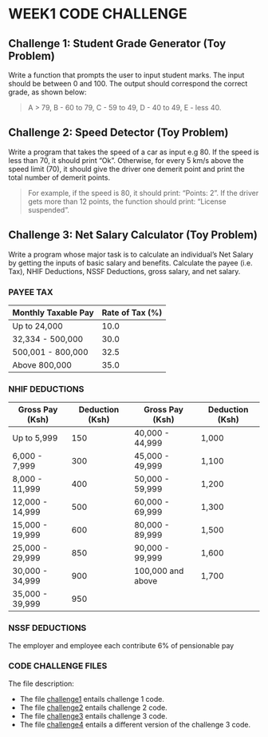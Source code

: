 # WEEK1 CODE CHALLENGE
## Challenge 1: Student Grade Generator (Toy Problem)

Write a function that prompts the user to input student marks. The input should be between 0 and 100. The output should correspond the correct grade, as shown below: 

> A > 79, B - 60 to 79, C -  59 to 49, D - 40 to 49, E - less 40.


## Challenge 2: Speed Detector (Toy Problem)

Write a program that takes the speed of a car as input e.g 80. If the speed is less than 70, it should print “Ok”. Otherwise, for every 5 km/s above the speed limit (70), it should give the driver one demerit point and print the total number of demerit points.

> For example, if the speed is 80, it should print: “Points: 2”. If the driver gets more than 12 points, the function should print: “License suspended”.

## Challenge 3: Net Salary Calculator (Toy Problem)

Write a program whose major task is to calculate an individual’s Net Salary by getting the inputs of basic salary and benefits. Calculate the payee (i.e. Tax), NHIF Deductions, NSSF Deductions, gross salary, and net salary. 
### PAYEE TAX
|Monthly Taxable Pay | Rate of Tax (%)|
| --- | --- |
|Up to 24,000 | 10.0|
|32,334 - 500,000 | 30.0|
|500,001 - 800,000 | 32.5|
|Above 800,000| 35.0|

### NHIF DEDUCTIONS
|Gross Pay (Ksh) |Deduction (Ksh) |Gross Pay (Ksh) |Deduction (Ksh)|
| --- | --- | --- | --- | 
|Up to 5,999 | 150| 40,000 - 44,999 | 1,000 |
|6,000 - 7,999	| 300 | 45,000 - 49,999 | 1,100 |
|8,000 - 11,999	| 400 |	50,000 - 59,999 | 1,200 |
|12,000 - 14,999 | 500	| 60,000 - 69,999 | 1,300 |
|15,000 - 19,999 | 600	| 80,000 - 89,999 | 1,500 |
|25,000 - 29,999 | 850	| 90,000 - 99,999 | 1,600 |
|30,000 - 34,999 | 900	| 100,000 and above | 1,700 |
|35,000 - 39,999 | 950|

### NSSF DEDUCTIONS
The employer and employee each contribute 6% of pensionable pay

### CODE CHALLENGE FILES
The file description:
* The file [challenge1](./challenge_1.js) entails challenge 1 code.
* The file [challenge2](./challenge_2.js) entails challenge 2 code.
* The file [challenge3](./challenge_3.js) entails challenge 3 code.
* The file [challenge4](./challenge_33.js) entails a different version of the challenge 3 code.






